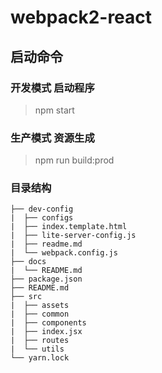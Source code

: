 # webpack2-react

## 启动命令   

### 开发模式 启动程序

> npm start 

### 生产模式 资源生成

> npm run build:prod

### 目录结构

```
├── dev-config
|  ├── configs
|  ├── index.template.html
|  ├── lite-server-config.js
|  ├── readme.md
|  └── webpack.config.js
├── docs
|  └── README.md
├── package.json
├── README.md
├── src
|  ├── assets
|  ├── common
|  ├── components
|  ├── index.jsx
|  ├── routes
|  └── utils
└── yarn.lock
```